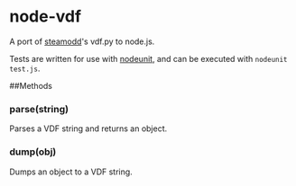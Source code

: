 node-vdf
======

A port of [steamodd](https://github.com/Lagg/steamodd/)'s vdf.py to node.js.

Tests are written for use with [nodeunit](https://github.com/caolan/nodeunit), and can be executed with `nodeunit test.js`.

##Methods
### parse(string)
Parses a VDF string and returns an object.

### dump(obj)
Dumps an object to a VDF string.